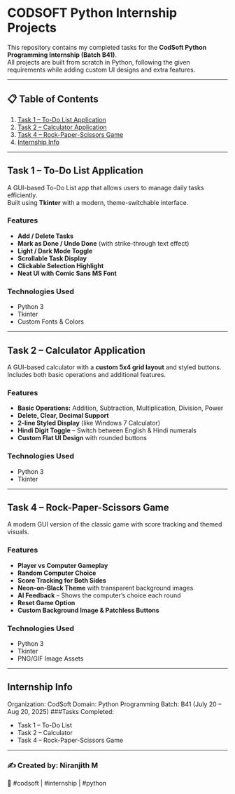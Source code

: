 
# CODSOFT Python Internship Projects

This repository contains my completed tasks for the **CodSoft Python Programming Internship (Batch B41)**.  
All projects are built from scratch in Python, following the given requirements while adding custom UI designs and extra features.

---

## 📋 Table of Contents
1. [Task 1 – To-Do List Application](#task-1--to-do-list-application)
2. [Task 2 – Calculator Application](#task-2--calculator-application)
3. [Task 4 – Rock-Paper-Scissors Game](#task-4--rock-paper-scissors-game)
4. [Internship Info](#internship-info)

---

## **Task 1 – To-Do List Application**
A GUI-based To-Do List app that allows users to manage daily tasks efficiently.  
Built using **Tkinter** with a modern, theme-switchable interface.

### Features
- **Add / Delete Tasks**
- **Mark as Done / Undo Done** (with strike-through text effect)
- **Light / Dark Mode Toggle**
- **Scrollable Task Display**
- **Clickable Selection Highlight**
- **Neat UI with Comic Sans MS Font**

### Technologies Used
- Python 3
- Tkinter
- Custom Fonts & Colors

---

## **Task 2 – Calculator Application**
A GUI-based calculator with a **custom 5x4 grid layout** and styled buttons.  
Includes both basic operations and additional features.

### Features
- **Basic Operations:** Addition, Subtraction, Multiplication, Division, Power
- **Delete, Clear, Decimal Support**
- **2-line Styled Display** (like Windows 7 Calculator)
- **Hindi Digit Toggle** – Switch between English & Hindi numerals
- **Custom Flat UI Design** with rounded buttons

### Technologies Used
- Python 3
- Tkinter

---

## **Task 4 – Rock-Paper-Scissors Game**
A modern GUI version of the classic game with score tracking and themed visuals.

### Features
- **Player vs Computer Gameplay**
- **Random Computer Choice**
- **Score Tracking for Both Sides**
- **Neon-on-Black Theme** with transparent background images
- **AI Feedback** – Shows the computer’s choice each round
- **Reset Game Option**
- **Custom Background Image & Patchless Buttons**

### Technologies Used
- Python 3
- Tkinter
- PNG/GIF Image Assets

---

##  **Internship Info**
Organization: CodSoft
Domain: Python Programming
Batch: B41 (July 20 – Aug 20, 2025)
###Tasks Completed:
- Task 1 – To-Do List
- Task 2 – Calculator
- Task 4 – Rock-Paper-Scissors Game
  
---

### **✍ Created by: Niranjith M**
📅 #codsoft | #internship | #python

